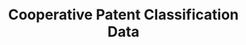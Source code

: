 ---
bigquery: https://console.cloud.google.com/bigquery?p=patents-public-data&d=cpc&page=dataset
citation: '“Cooperative Patent Classification” by the EPO and USPTO, for public use. '
contributors: EPO, USPTO
cost: None
description: Cooperative Patent Classification Data contains the scheme and definitions
  of the Cooperative Patent Classification system for classifying patent documents.
  The CPC is the result of a partnership between the EPO and the USPTO in their joint
  effort to develop a common, internationally compatible classification system for
  technical documents, in particular patent publications, which will be used by both
  offices in the patent granting process
documentation: https://www.cooperativepatentclassification.org/cpcSchemeAndDefinitions
last_edit: Mon, 04 Apr 2022 19:07:06 GMT
location: https://www.cooperativepatentclassification.org/index
maintained_by: USPTO, EPO
schema_fields: '[''titleFull'', ''status'', ''limitingReferences'', ''not_allocatable'',
  ''glossary'', ''ipc_concordant'', ''title_part'', ''level'', ''childGroups'', ''date_revised'',
  ''informativeReferences'', ''titlePart'', ''limiting_references'', ''sizeCache'',
  ''application_references'', ''parents'', ''children'', ''residual_references'',
  ''informative_references'', ''breakdownCode'', ''additional_only'', ''title_full'',
  ''definition'', ''dateRevised'', ''symbol'', ''child_groups'', ''ipcConcordant'',
  ''applicationReferences'', ''notAllocatable'', ''synonyms'', ''breakdown_code'',
  ''residualReferences'']'
shortname: cooperative_patent_classification
tags:
- patents
- science
title: Cooperative Patent Classification Data
uuid: 984374a7-16e9-4b35-9445-458daceb01bf
---